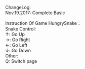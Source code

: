 ChangeLog:<br>
Nov.19.2017: Complete Basic<br>

Instruction Of Game HungrySnake：<br>
Snake Control:<br>
↑: Go Up<br> 
→: Go Right<br> 
←: Go Left<br> 
↓: Go Down<br> 
Other:<br>
Q: Switch page<br>